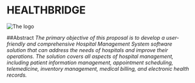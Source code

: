 # HEALTHBRIDGE
![The logo](https://pbs.twimg.com/media/Fq3FPVVXoAADhSL?format=jpg&name=900x900)

##Abstract
*The primary objective of this proposal is to develop a user-friendly and comprehensive Hospital Management System software solution that can address the needs of hospitals and improve their operations. The solution  covers all aspects of hospital management, including patient information management, appointment scheduling, telemedicine, inventory management, medical billing, and electronic health records.*
